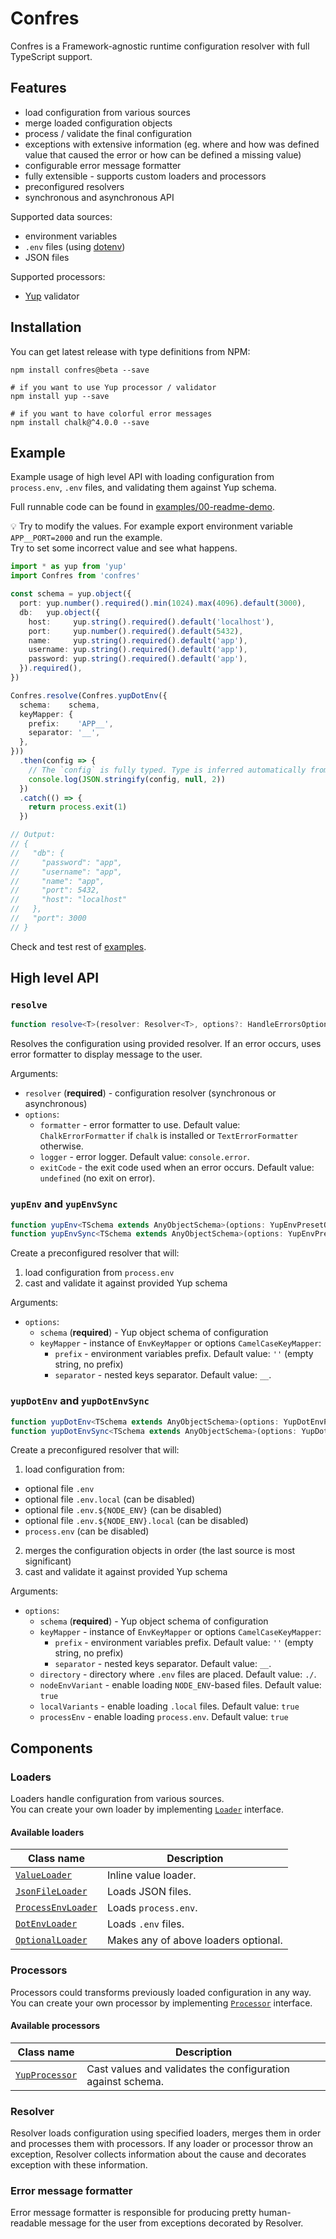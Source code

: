 Confres
=======

Confres is a Framework-agnostic runtime configuration resolver with full TypeScript support.

Features
--------

* load configuration from various sources
* merge loaded configuration objects
* process / validate the final configuration
* exceptions with extensive information (eg. where and how was defined value that caused the error or how can be defined
  a missing value)
* configurable error message formatter
* fully extensible - supports custom loaders and processors
* preconfigured resolvers
* synchronous and asynchronous API

Supported data sources:

* environment variables
* `.env` files (using [dotenv](https://www.npmjs.com/package/dotenv))
* JSON files

Supported processors:

* [Yup](https://www.npmjs.com/package/yup) validator

## Installation

You can get latest release with type definitions from NPM:

```
npm install confres@beta --save

# if you want to use Yup processor / validator
npm install yup --save

# if you want to have colorful error messages
npm install chalk@^4.0.0 --save
```

## Example

Example usage of high level API with loading configuration from `process.env`, `.env` files, and validating them against
Yup schema.

Full runnable code can be found in [examples/00-readme-demo](./examples/00-readme-demo).

:bulb: Try to modify the values. For example export environment variable `APP__PORT=2000` and run the example.   
Try to set some incorrect value and see what happens.

```ts
import * as yup from 'yup'
import Confres from 'confres'

const schema = yup.object({
  port: yup.number().required().min(1024).max(4096).default(3000),
  db:   yup.object({
    host:     yup.string().required().default('localhost'),
    port:     yup.number().required().default(5432),
    name:     yup.string().required().default('app'),
    username: yup.string().required().default('app'),
    password: yup.string().required().default('app'),
  }).required(),
})

Confres.resolve(Confres.yupDotEnv({
  schema:    schema,
  keyMapper: {
    prefix:    'APP__',
    separator: '__',
  },
}))
  .then(config => {
    // The `config` is fully typed. Type is inferred automatically from Yup schema. 
    console.log(JSON.stringify(config, null, 2))
  })
  .catch(() => {
    return process.exit(1)
  })

// Output:
// {
//   "db": {
//     "password": "app",
//     "username": "app",
//     "name": "app",
//     "port": 5432,
//     "host": "localhost"
//   },
//   "port": 3000
// }
```

Check and test rest of [examples](./examples).

## High level API

### `resolve`

```ts
function resolve<T>(resolver: Resolver<T>, options?: HandleErrorsOptions): T
```

Resolves the configuration using provided resolver. If an error occurs, uses error formatter to display message to the
user.

Arguments:

* `resolver` (**required**) - configuration resolver (synchronous or asynchronous)
* `options`:
  * `formatter` - error formatter to use. Default value: `ChalkErrorFormatter` if `chalk` is installed
    or `TextErrorFormatter` otherwise.
  * `logger` - error logger. Default value: `console.error`.
  * `exitCode` - the exit code used when an error occurs. Default value: `undefined` (no exit on error).

### `yupEnv` and `yupEnvSync`

```ts
function yupEnv<TSchema extends AnyObjectSchema>(options: YupEnvPresetOptions<TSchema>): Resolver<Promise<Asserts<TSchema>>>
function yupEnvSync<TSchema extends AnyObjectSchema>(options: YupEnvPresetOptions<TSchema>): Resolver<Asserts<TSchema>> 
```

Create a preconfigured resolver that will:

1. load configuration from `process.env`
2. cast and validate it against provided Yup schema

Arguments:

* `options`:
  * `schema` (**required**) - Yup object schema of configuration
  * `keyMapper` - instance of `EnvKeyMapper` or options `CamelCaseKeyMapper`:
    * `prefix` - environment variables prefix. Default value: `''` (empty string, no prefix)
    * `separator` - nested keys separator. Default value: `__`.

### `yupDotEnv` and `yupDotEnvSync`

```ts
function yupDotEnv<TSchema extends AnyObjectSchema>(options: YupDotEnvPresetOptions<TSchema>): Resolver<Promise<Asserts<TSchema>>
function yupDotEnvSync<TSchema extends AnyObjectSchema>(options: YupDotEnvPresetOptions<TSchema>): Resolver<Asserts<TSchema>>
```

Create a preconfigured resolver that will:

1. load configuration from:
  * optional file `.env`
  * optional file `.env.local` (can be disabled)
  * optional file `.env.${NODE_ENV}` (can be disabled)
  * optional file `.env.${NODE_ENV}.local` (can be disabled)
  * `process.env` (can be disabled)
2. merges the configuration objects in order (the last source is most significant)
3. cast and validate it against provided Yup schema

Arguments:

* `options`:
  * `schema` (**required**) - Yup object schema of configuration
  * `keyMapper` - instance of `EnvKeyMapper` or options `CamelCaseKeyMapper`:
    * `prefix` - environment variables prefix. Default value: `''` (empty string, no prefix)
    * `separator` - nested keys separator. Default value: `__`.
  * `directory` - directory where `.env` files are placed. Default value: `./`.
  * `nodeEnvVariant` - enable loading `NODE_ENV`-based files. Default value: `true`
  * `localVariants` - enable loading `.local` files. Default value: `true`
  * `processEnv` - enable loading `process.env`. Default value: `true`

## Components

### Loaders

Loaders handle configuration from various sources.  
You can create your own loader by implementing [`Loader`](./src/loaders/loader.ts) interface.

#### Available loaders

| Class name                                                  | Description                          |
|-------------------------------------------------------------|--------------------------------------|
| [`ValueLoader`](./src/loaders/valueLoader.ts)               | Inline value loader.                 | 
| [`JsonFileLoader`](./src/loaders/json/jsonFileLoader.ts)    | Loads JSON files.                    |
| [`ProcessEnvLoader`](./src/loaders/env/processEnvLoader.ts) | Loads `process.env`.                 |
| [`DotEnvLoader`](./src/loaders/env/dotEnvLoader.ts)         | Loads `.env` files.                  |
| [`OptionalLoader`](./src/loaders/optionalLoader.ts)         | Makes any of above loaders optional. |

### Processors

Processors could transforms previously loaded configuration in any way.  
You can create your own processor by implementing [`Processor`](./src/processors/processor.ts) interface.

#### Available processors

| Class name                                         | Description                                                 |
|----------------------------------------------------|-------------------------------------------------------------|
| [`YupProcessor`](./src/processors/yupProcessor.ts) | Cast values and validates the configuration against schema. |

### Resolver

Resolver loads configuration using specified loaders, merges them in order and processes them with processors. If any
loader or processor throw an exception, Resolver collects information about the cause and decorates exception with these
information.

### Error message formatter

Error message formatter is responsible for producing pretty human-readable message for the user from exceptions
decorated by Resolver.
